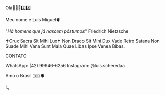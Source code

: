 Olá👋🇧🇷2️⃣2️⃣

Meu nome é Luís Miguel🫀


"_Há homens que já nascem póstumos_" Friedrich Nietzsche


✝️Crux Sacra Sit Mihi Lux✝️
 Non Draco Sit Mihi Dux
 Vade Retro Satana
 Non Suade Mihi Vana
 Sunt Mala Quae Libas
 Ipse Venea Bibas.

 
 CONTATO

WhatsApp: (42) 99946-6256
Instagram: @luis.scheredaa


Amo o Brasil 🇧🇷🫀



!.[.](https://media.tenor.com/nrKvoJ2i8_0AAAAC/bolsonaro-2018.gif)
